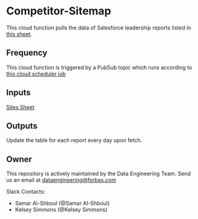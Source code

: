 # Competitor-Sitemap

This cloud function pulls the data of Salesforce leadership reports listed in [this sheet](https://docs.google.com/spreadsheets/d/1qeluE-17s5LItyC09fvZZZ6N5f32PQZoFRkZSW4fgIw/edit#gid=619098472).

## Frequency

This cloud function is triggered by a PubSub topic which runs according to [this cloud scheduler job](https://console.cloud.google.com/cloudscheduler/jobs/edit/us-central1/salesforce_reports?authuser=1&project=api-project-901373404215&supportedpurview=project)

## Inputs

[Sites Sheet](https://docs.google.com/spreadsheets/d/1qeluE-17s5LItyC09fvZZZ6N5f32PQZoFRkZSW4fgIw/edit#gid=619098472)

## Outputs

Update the table for each report every day upon fetch. 

## Owner

This repository is actively maintained by the Data Engineering Team. Send us an email at [dataengineering@forbes.com](mailto:dataengineering@forbes.com)

Slack Contacts:
- Samar Al-Shboul (@Samar Al-Shboul)
- Kelsey Simmons (@Kelsey Simmons)
